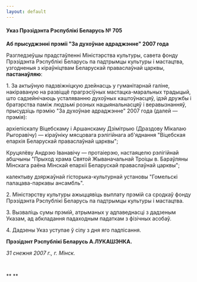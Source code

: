 ```yaml
---
layout: default
---
```


#### Указ Прэзідэнта Рэспублікі Беларусь № 705

**Аб прысуджэнні прэміі "За духоўнае адраджэнне" 2007 года**

Разгледзеўшы прадстаўленні Міністэрства культуры, савета фонду
Прэзідэнта Рэспублікі Беларусь па падтрымцы культуры і
мастацтва, узгодненыя з кіраўніцтвам Беларускай праваслаўнай
царквы, **пастанаўляю**:

1\. За актыўную падзвіжніцкую дзейнасць у гуманітарнай галіне,
накіраваную на развіццё прагрэсіўных мастацка-маральных
традыцый, што садзейнічаюць усталяванню духоўных каштоўнасцяў,
ідэй дружбы і братэрства паміж людзьмі розных нацыянальнасцяў і
веравызнанняў, прысудзіць прэмію "За духоўнае адраджэнне" 2007
года (далей — прэмія):

архіепіскапу Віцебскаму і Аршанскаму Дзімітрыю (Драздову Мікалаю
Рыгоравічу) — кіраўніку мясцовага рэлігійнага аб'яднання
"Віцебская епархія Беларускай праваслаўнай царквы";

Круцялёву Андрэю Іванавічу — протаіерэю, настаяцелю рэлігійнай абшчыны
"Прыход храма Святой Жываначальнай Троіцы в. Бараўляны Мінскага раёна
Мінскай епархіі Беларускай праваслаўнай царквы";

калектыву дзяржаўнай гісторыка-культурнай установы "Гомельскі
палацава-паркавы ансамбль".

2\. Міністэрству культуры ажыццявіць выплату прэмій са сродкаў фонду
Прэзідэнта Рэспублікі Беларусь па падтрымцы культуры і мастацтва.

3\. Вызваліць сумы прэмій, атрыманых у адпаведнасці з дадзеным Указам,
ад абкладання падаходным падаткам з фізічных асобаў.

4\. Дадзены Указ уступае ў сілу з дня яго падпісання.

**Прэзідэнт Рэспублікі Беларусь А.ЛУКАШЭНКА.**

*31 снежня 2007 г., г. Мінск.*

 

** **

